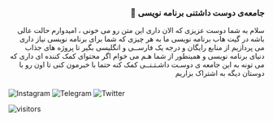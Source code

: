 
<h3 align="right"> 👋 جامعه‌ی دوست داشتنی برنامه‌ نویسی</h3> 
 <p align = "right"> سلام به شما دوست عزیزی که الان داری  این متن رو می خونی ، امیدوارم حالت عالی باشه
 در گیت هاب برنامه نویسی ما به هر چیزی که شما برای برنامه نویسی نیاز داری می پردازیم
 از منابع رایگان و درجه یک فارســی و انگلیسی بگیر تا پروژه های جذاب دنیای برنامه نویسی
 و همینطور از شما هـم می خوام اگر محتوای کمک کننده ای داری که می تونه به این جامعه‌ ی 
 دوسـت داشـتـنــی کمک کنه حتما با خبرمون کنی تا اون رو با دوستان دیگه به اشتراک بزاریم 
 </p>

<h3>   </h3>

![Instagram](https://img.shields.io/badge/barnamenevisiinsta-%23E4405F.svg?style=for-the-badge&logo=Instagram&logoColor=white) ![Telegram](https://img.shields.io/badge/barnamenevisichannel-2CA5E0?style=for-the-badge&logo=telegram&logoColor=white) ![Twitter](https://img.shields.io/badge/barnamenevisitw-%231DA1F2.svg?style=for-the-badge&logo=Twitter&logoColor=white) <p align="left"> ![visitors](https://visitor-badge.glitch.me/badge?page_id=barnamenevisi)
